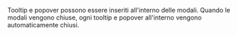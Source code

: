 Tooltip e popover possono essere inseriti all'interno delle modali. Quando le modali vengono chiuse, ogni tooltip e popover all'interno vengono automaticamente chiusi.
